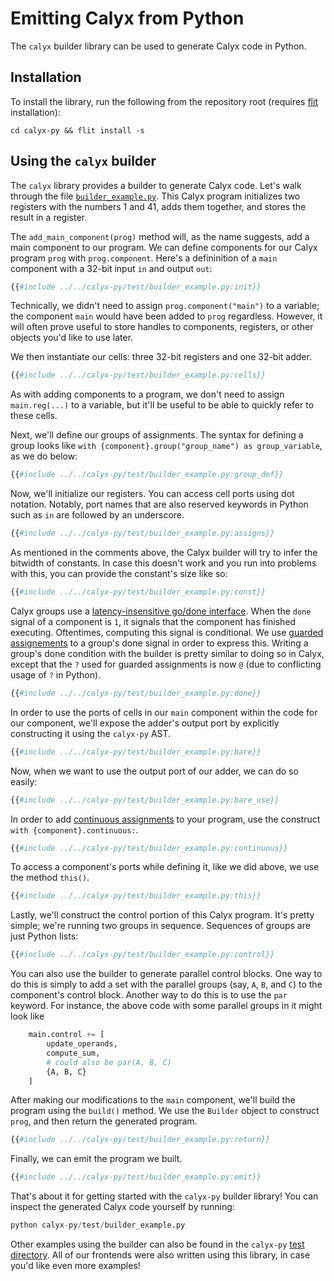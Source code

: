 # Emitting Calyx from Python

The `calyx` builder library can be used to generate Calyx code in Python.
## Installation

To install the library, run the following from the repository root (requires
[flit][] installation):

```
cd calyx-py && flit install -s
```

## Using the `calyx` builder

The `calyx` library provides a builder to generate Calyx code. Let's walk through the file [`builder_example.py`][example]. This Calyx program initializes two registers with the numbers 1 and 41, adds them together, and stores the result in a register.

The `add_main_component(prog)` method will, as the name suggests, add a main component to our program. We can define components for our Calyx program `prog` with `prog.component`. Here's a defininition of a `main` component with a 32-bit input `in` and output `out`:

```python
{{#include ../../calyx-py/test/builder_example.py:init}}
```

Technically, we didn't need to assign `prog.component("main")` to a variable; the component `main` would have been added to `prog` regardless. However, it will often prove useful to store handles to components, registers, or other objects you'd like to use later.

We then instantiate our cells: three 32-bit registers and one 32-bit adder.

```python
{{#include ../../calyx-py/test/builder_example.py:cells}}
```

As with adding components to a program, we don't need to assign `main.reg(...)` to a variable, but it'll be useful to be able to quickly refer to these cells.

Next, we'll define our groups of assignments. The syntax for defining a group looks like `with {component}.group("group_name") as group_variable`, as we do below:

```python
{{#include ../../calyx-py/test/builder_example.py:group_def}}
```

Now, we'll initialize our registers. You can access cell ports using dot notation. Notably, port names that are also reserved keywords in Python such as `in` are followed by an underscore.

```python
{{#include ../../calyx-py/test/builder_example.py:assigns}}
```

As mentioned in the comments above, the Calyx builder will try to infer the bitwidth of constants. In case this doesn't work and you run into problems with this, you can provide the constant's size like so:

```python
{{#include ../../calyx-py/test/builder_example.py:const}}
```

Calyx groups use a [latency-insensitive go/done interface][godone]. When the `done` signal of a component is `1`, it signals that the component has finished executing. Oftentimes, computing this signal is conditional. We use [guarded assignements][guarded] to a group's done signal in order to express this. Writing a group's done condition with the builder is pretty similar to doing so in Calyx, except that the `?` used for guarded assignments is now `@` (due to conflicting usage of `?` in Python).

```python
{{#include ../../calyx-py/test/builder_example.py:done}}
```

In order to use the ports of cells in our `main` component within the code for our component, we'll expose the adder's output port by explicitly constructing it using the `calyx-py` AST.

```python
{{#include ../../calyx-py/test/builder_example.py:bare}}
```

Now, when we want to use the output port of our adder, we can do so easily:

```python
{{#include ../../calyx-py/test/builder_example.py:bare_use}}
```

In order to add [continuous assignments][cont] to your program, use the construct `with {component}.continuous:`.

```python
{{#include ../../calyx-py/test/builder_example.py:continuous}}
```

To access a component's ports while defining it, like we did above, we use the method `this()`.

```python
{{#include ../../calyx-py/test/builder_example.py:this}}
```

Lastly, we'll construct the control portion of this Calyx program. It's pretty simple; we're running two groups in sequence. Sequences of groups are just Python lists:

```python
{{#include ../../calyx-py/test/builder_example.py:control}}
```

You can also use the builder to generate parallel control blocks. One way to do this is simply to add a set with the parallel groups (say, `A`, `B`, and `C`) to the component's control block. Another way to do this is to use the `par` keyword. For instance, the above code with some parallel groups in it might look like

```python
    main.control += [
        update_operands,
        compute_sum,
        # could also be par(A, B, C)
        {A, B, C}
    ]
```

After making our modifications to the `main` component, we'll build the program using the `build()` method. We use the `Builder` object to construct `prog`, and then return the generated program.

```python
{{#include ../../calyx-py/test/builder_example.py:return}}
```

Finally, we can emit the program we built.

```python
{{#include ../../calyx-py/test/builder_example.py:emit}}
```

That's about it for getting started with the `calyx-py` builder library! You can inspect the generated Calyx code yourself by running:

```python
python calyx-py/test/builder_example.py
```

Other examples using the builder can also be found in the `calyx-py` [test directory][test]. All of our frontends were also written using this library, in case you'd like even more examples!

[flit]: https://flit.readthedocs.io/en/latest/
[example]: https://github.com/cucapra/calyx/blob/master/calyx-py/test/builder_example.py
[godone]: https://docs.calyxir.org/lang/ref.html#the-go-done-interface
[guarded]: https://docs.calyxir.org/lang/ref.html#guarded-assignments
[cont]: https://docs.calyxir.org/lang/ref.html?highlight=continuous#continuous-assignments
[test]: https://github.com/cucapra/calyx/tree/master/calyx-py/test/